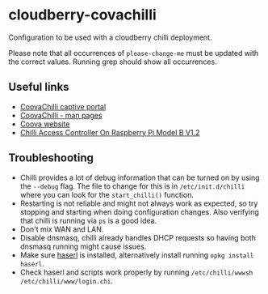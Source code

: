 # cloudberry-covachilli

Configuration to be used with a cloudberry chilli deployment.

Please note that all occurrences of `please-change-me` must be updated with the
correct values.  Running grep should show all occurrences.

## Useful links

- [CoovaChilli captive portal](https://openwrt.org/docs/guide-user/services/captive-portal/wireless.hotspot.coova-chilli?s[]=coovachilli)
- [CoovaChilli - man pages](http://coova.github.io/CoovaChilli/man-pages.html)
- [Coova website](https://coova.github.io)
- [Chilli Access Controller On Raspberry Pi Model B V1.2](Rpi.md)

## Troubleshooting

- Chilli provides a lot of debug information that can be turned on by using the
  `--debug` flag.  The file to change for this is in `/etc/init.d/chilli` where
  you can look for the `start_chilli()` function.
- Restarting is not reliable and might not always work as expected, so try
  stopping and starting when doing configuration changes. Also verifying that
  chilli is running via `ps` is a good idea.
- Don't mix WAN and LAN.
- Disable dnsmasq, chilli already handles DHCP requests so having both dnsmasq
  running might cause issues.
- Make sure [haserl](http://haserl.sourceforge.net) is installed, alternatively install running `opkg install haserl`.
- Check haserl and scripts work properly by running `/etc/chilli/wwwsh /etc/chilli/www/login.chi`.
